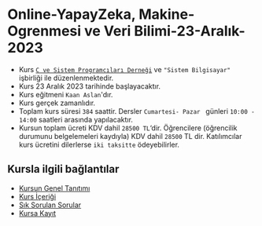 # Online-YapayZeka, Makine-Ogrenmesi ve Veri Bilimi-23-Aralık-2023

+ Kurs [`C ve Sistem Programcıları Derneği`](http://www.csystem.org/) ve `"Sistem Bilgisayar"` işbirliği ile düzenlenmektedir.
+ Kurs 23 Aralık 2023 tarihinde başlayacaktır.
+ Kurs eğitmeni `Kaan Aslan`'dır.
+ Kurs gerçek zamanlıdır.
+ Toplam kurs süresi `384` saattir. Dersler `Cumartesi- Pazar ` günleri `10:00 - 14:00` saatleri arasında yapılacaktır.
+ Kursun toplam ücreti KDV dahil `28500 TL`‘dir. Öğrencilere (öğrencilik durumunu belgelemeleri kaydıyla) KDV dahil `28500` TL dir. Katılımcılar kurs ücretini dilerlerse `iki taksitte` ödeyebilirler.

## Kursla ilgili bağlantılar
+ [Kursun Genel Tanıtımı](https://github.com/CSD-1993/Online-Yapay-Zeka-ve-Makine-Ogrenmesi-23-Aralik-2023/blob/main/kurs_tanitimi.md)
+ [Kurs İçeriği](https://github.com/CSD-1993/Online-Yapay-Zeka-ve-Makine-Ogrenmesi-23-Aralik-2023/blob/main/kurs_icerigi.md)
+ [Sık Sorulan Sorular](https://github.com/CSD-1993/Online-Yapay-Zeka-ve-Makine-Ogrenmesi-23-Aralik-2023/blob/main/sss.md)
+ [Kursa Kayıt](https://us02web.zoom.us/meeting/register/tZwuduCoqT8pG9XxaqNsZmLX8elLKAG_6GOk)
